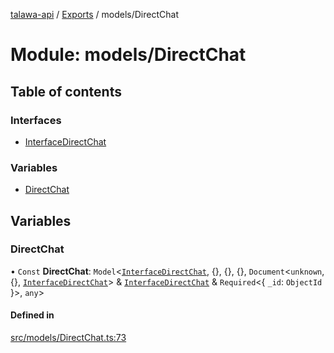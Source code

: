 [talawa-api](../README.md) / [Exports](../modules.md) / models/DirectChat

# Module: models/DirectChat

## Table of contents

### Interfaces

- [InterfaceDirectChat](../interfaces/models_DirectChat.InterfaceDirectChat.md)

### Variables

- [DirectChat](models_DirectChat.md#directchat)

## Variables

### DirectChat

• `Const` **DirectChat**: `Model`\<[`InterfaceDirectChat`](../interfaces/models_DirectChat.InterfaceDirectChat.md), \{\}, \{\}, \{\}, `Document`\<`unknown`, \{\}, [`InterfaceDirectChat`](../interfaces/models_DirectChat.InterfaceDirectChat.md)\> & [`InterfaceDirectChat`](../interfaces/models_DirectChat.InterfaceDirectChat.md) & `Required`\<\{ `_id`: `ObjectId`  \}\>, `any`\>

#### Defined in

[src/models/DirectChat.ts:73](https://github.com/PalisadoesFoundation/talawa-api/blob/636e51c/src/models/DirectChat.ts#L73)
